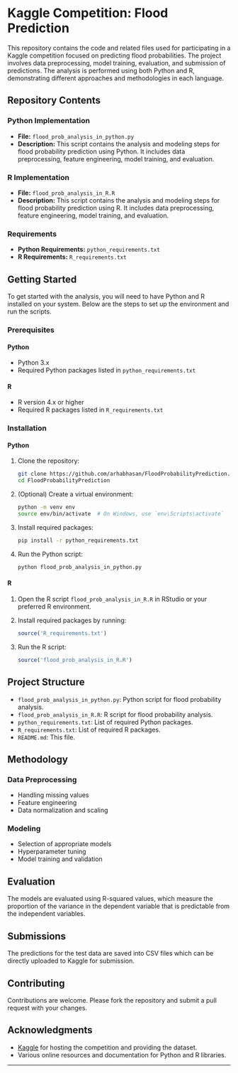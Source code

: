 # Kaggle Competition: Flood Prediction

This repository contains the code and related files used for participating in a Kaggle competition focused on predicting flood probabilities. The project involves data preprocessing, model training, evaluation, and submission of predictions. The analysis is performed using both Python and R, demonstrating different approaches and methodologies in each language.

## Repository Contents

### Python Implementation

- **File:** `flood_prob_analysis_in_python.py`
- **Description:** This script contains the analysis and modeling steps for flood probability prediction using Python. It includes data preprocessing, feature engineering, model training, and evaluation.

### R Implementation

- **File:** `flood_prob_analysis_in_R.R`
- **Description:** This script contains the analysis and modeling steps for flood probability prediction using R. It includes data preprocessing, feature engineering, model training, and evaluation.

### Requirements

- **Python Requirements:** `python_requirements.txt`
- **R Requirements:** `R_requirements.txt`

## Getting Started

To get started with the analysis, you will need to have Python and R installed on your system. Below are the steps to set up the environment and run the scripts.

### Prerequisites

#### Python

- Python 3.x
- Required Python packages listed in `python_requirements.txt`

#### R

- R version 4.x or higher
- Required R packages listed in `R_requirements.txt`

### Installation

#### Python

1. Clone the repository:
   ```bash
   git clone https://github.com/arhabhasan/FloodProbabilityPrediction.git
   cd FloodProbabilityPrediction
   ```

2. (Optional) Create a virtual environment:
   ```bash
   python -m venv env
   source env/bin/activate  # On Windows, use `env\Scripts\activate`
   ```

3. Install required packages:
   ```bash
   pip install -r python_requirements.txt
   ```

4. Run the Python script:
   ```bash
   python flood_prob_analysis_in_python.py
   ```

#### R

1. Open the R script `flood_prob_analysis_in_R.R` in RStudio or your preferred R environment.

2. Install required packages by running:
   ```R
   source('R_requirements.txt')
   ```

3. Run the R script:
   ```R
   source('flood_prob_analysis_in_R.R')
   ```

## Project Structure

- `flood_prob_analysis_in_python.py`: Python script for flood probability analysis.
- `flood_prob_analysis_in_R.R`: R script for flood probability analysis.
- `python_requirements.txt`: List of required Python packages.
- `R_requirements.txt`: List of required R packages.
- `README.md`: This file.

## Methodology

### Data Preprocessing

- Handling missing values
- Feature engineering
- Data normalization and scaling

### Modeling

- Selection of appropriate models
- Hyperparameter tuning
- Model training and validation

## Evaluation

The models are evaluated using R-squared values, which measure the proportion of the variance in the dependent variable that is predictable from the independent variables.

## Submissions

The predictions for the test data are saved into CSV files which can be directly uploaded to Kaggle for submission.

## Contributing

Contributions are welcome. Please fork the repository and submit a pull request with your changes.


## Acknowledgments

- [Kaggle](https://www.kaggle.com/) for hosting the competition and providing the dataset.
- Various online resources and documentation for Python and R libraries.

---
